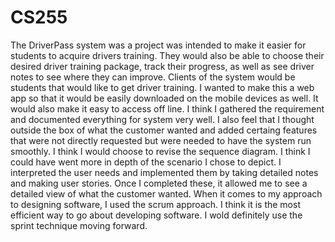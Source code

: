 # CS255
The DriverPass system was a project was intended to make it easier for students to acquire drivers training. They would also be able to choose their desired driver training package, track their progress, as well as see driver notes to see where they can improve. Clients of the system would be students that would like to get driver training. I wanted to make this a web app so that it would be easily downloaded on the mobile devices as well. It would also make it easy to access off line. I think I gathered the requirement and documented everything for system very well. I also feel that I thought outside the box of what the customer wanted and added certaing features that were not directly requested but were needed to have the system run smoothly. I think I would choose to revise the sequence diagram. I think I could have went more in depth of the scenario I chose to depict. I interpreted the user needs and implemented them by taking detailed notes and making user stories. Once I completed these, it allowed me to see a detailed view of what the customer wanted. When it comes to my approach to designing software, I used the scrum approach. I think it is the most efficient way to go about developing software. I wold definitely use the sprint technique moving forward. 

